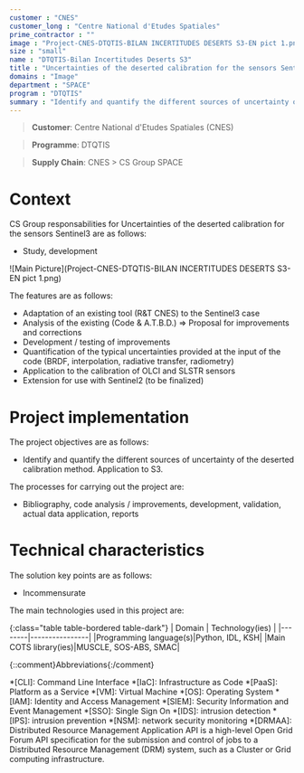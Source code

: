 ```yaml
---
customer : "CNES"
customer_long : "Centre National d'Etudes Spatiales"
prime_contractor : ""
image : "Project-CNES-DTQTIS-BILAN INCERTITUDES DESERTS S3-EN pict 1.png"
size : "small"
name : "DTQTIS-Bilan Incertitudes Deserts S3"
title : "Uncertainties of the deserted calibration for the sensors Sentinel3"
domains : "Image"
department : "SPACE"
program : "DTQTIS"
summary : "Identify and quantify the different sources of uncertainty of the deserted calibration method. Application to S3."
---
```


> __Customer__\: Centre National d'Etudes Spatiales (CNES)

> __Programme__\: DTQTIS

> __Supply Chain__\: CNES >  CS Group SPACE


# Context


CS Group responsabilities for Uncertainties of the deserted calibration for the sensors Sentinel3 are as follows:
* Study, development

![Main Picture](Project-CNES-DTQTIS-BILAN INCERTITUDES DESERTS S3-EN pict 1.png)

The features are as follows:
* Adaptation of an existing tool (R&T CNES) to the Sentinel3 case
* Analysis of the existing (Code & A.T.B.D.) => Proposal for improvements and corrections 
* Development / testing of improvements
* Quantification of the typical uncertainties provided at the input of the code (BRDF, interpolation, radiative transfer, radiometry)
* Application to the calibration of OLCI and SLSTR sensors 
* Extension for use with Sentinel2 (to be finalized)

# Project implementation

The project objectives are as follows:
* Identify and quantify the different sources of uncertainty of the deserted calibration method. Application to S3.

The processes for carrying out the project are:
* Bibliography, code analysis / improvements, development, validation, actual data application, reports

# Technical characteristics

The solution key points are as follows:
* Incommensurate



The main technologies used in this project are:

{:class="table table-bordered table-dark"}
| Domain | Technology(ies) |
|--------|----------------|
|Programming language(s)|Python, IDL, KSH|
|Main COTS library(ies)|MUSCLE, SOS-ABS, SMAC|



{::comment}Abbreviations{:/comment}

*[CLI]: Command Line Interface
*[IaC]: Infrastructure as Code
*[PaaS]: Platform as a Service
*[VM]: Virtual Machine
*[OS]: Operating System
*[IAM]: Identity and Access Management
*[SIEM]: Security Information and Event Management
*[SSO]: Single Sign On
*[IDS]: intrusion detection
*[IPS]: intrusion prevention
*[NSM]: network security monitoring
*[DRMAA]: Distributed Resource Management Application API is a high-level Open Grid Forum API specification for the submission and control of jobs to a Distributed Resource Management (DRM) system, such as a Cluster or Grid computing infrastructure.
